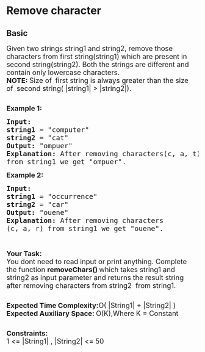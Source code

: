 # Remove character
## Basic 
<div class="problem-statement">
                <p></p><p><span style="font-size:18px">Given two strings string1 and string2, remove those characters from first string(string1) which are present in second string(string2). Both the strings are different and contain only lowercase characters.</span><br>
<strong><span style="font-size:18px">NOTE: </span></strong><span style="font-size:18px">Size of&nbsp;</span><strong><span style="font-size:18px">&nbsp;</span></strong><span style="font-size:18px">first string&nbsp;is always greater than the size of&nbsp;</span><strong><span style="font-size:18px">&nbsp;</span></strong><span style="font-size:18px">second&nbsp;string(&nbsp;|string1| &gt; |string2|).</span><br>
&nbsp;</p>

<p><span style="font-size:18px"><strong>Example 1:</strong></span></p>

<pre><span style="font-size:18px"><strong>Input:
</strong><strong>string1</strong> = "computer"
<strong>string2</strong> = "cat"
<strong>Output:</strong> "ompuer"
<strong>Explanation: </strong>After removing characters(c, a, t)
from string1 we get "ompuer"</span><span style="font-size:18px">.</span></pre>

<p><span style="font-size:18px"><strong>Example 2:</strong></span></p>

<pre><span style="font-size:18px"><strong>Input:
</strong><strong>string1</strong> = "occurrence</span><span style="font-size:18px">"
<strong>string2</strong> = "car"
<strong>Output:</strong> "ouene"
<strong>Explanation: </strong>After removing characters
(c, a, r) from string1 we get "ouene"</span><span style="font-size:18px">.</span></pre>

<p>&nbsp;</p>

<p><span style="font-size:18px"><strong>Your Task: &nbsp;</strong><br>
You dont need to read input or print anything. Complete the function <strong>removeChars()</strong><strong>&nbsp;</strong>which takes string1 and string2&nbsp;as input parameter and returns the result string after removing characters from string2&nbsp; from string1</span><span style="font-size:18px">.</span></p>

<p><br>
<span style="font-size:18px"><strong>Expected Time Complexity:</strong>O( |String1|&nbsp;+ |String2| )<br>
<strong>Expected Auxiliary Space:&nbsp;</strong>O(K),Where K = Constant&nbsp; &nbsp;</span></p>

<p><br>
<span style="font-size:18px"><strong>Constraints:</strong><br>
1 &lt;= |String1| , |String2|&nbsp;&lt;= 50</span></p>
 <p></p>
            </div>